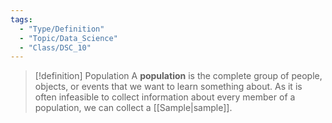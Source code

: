 ```yaml
---
tags:
  - "Type/Definition"
  - "Topic/Data_Science"
  - "Class/DSC_10"
---
```


> [!definition] Population
> A **population** is the complete group of people, objects, or events that we want to learn something about.
> As it is often infeasible to collect information about every member of a population, we can collect a [[Sample|sample]].